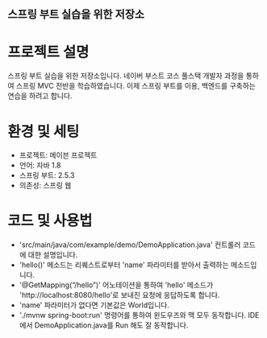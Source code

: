 ## 스프링 부트 실습을 위한 저장소 

# 프로젝트 설명
스프링 부트 실습을 위한 저장소입니다. 네이버 부스트 코스 풀스택 개발자 과정을 통하여 스프링 MVC 전반을 학습하였습니다. 이제 스프링 부트를 이용, 백엔드를 구축하는 연습을 하려고 합니다. 

# 환경 및 세팅

* 프로젝트: 메이븐 프로젝트
* 언어: 자바 1.8
* 스프링 부트: 2.5.3
* 의존성: 스프링 웹

# 코드 및 사용법 

* 'src/main/java/com/example/demo/DemoApplication.java' 컨트롤러 코드에 대한 설명입니다.
* 'hello()' 메소드는 리퀘스트로부터 'name' 파라미터를 받아서 출력하는 메소드입니다. 
* '@GetMapping(“/hello”)' 어노테이션을 통하여 'hello' 메소드가 'http://localhost:8080/hello'로 보내진 요청에 응답하도록 합니다.  
* 'name' 파라미터가 없다면 기본값은 World입니다.
* './mvnw spring-boot:run' 명령어를 통하여 윈도우즈와 맥 모두 동작합니다. IDE에서 DemoApplication.java를 Run 해도 잘 동작합니다.
